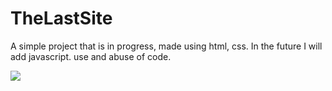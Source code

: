 # TheLastSite
A simple project that is in progress, made using html, css. In the future I will add javascript.
use and abuse of code.

<img src="https://uploaddeimagens.com.br/images/004/325/868/full/Capturar.JPG?1675347400">
